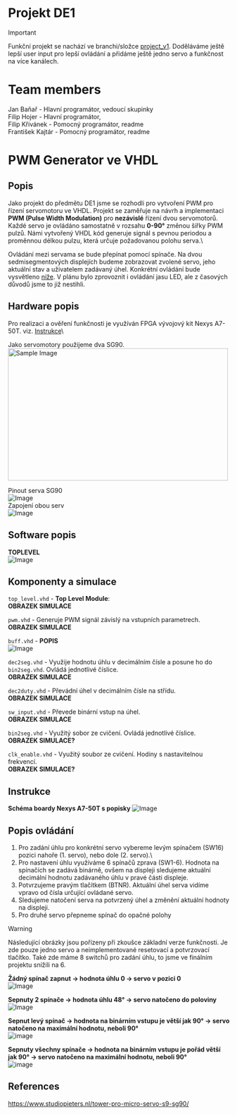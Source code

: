 # Projekt DE1
> [!IMPORTANT]
> Funkční projekt se nachází ve branchi/složce [project_v1](project_v1). Doděláváme ještě lepší user input pro lepší ovládání a přidáme ještě jedno servo a funkčnost na více kanálech.
# Team members
Jan Baňař - Hlavní programátor, vedoucí skupinky\
Filip Hojer - Hlavní programátor,\
Filip Křivánek - Pomocný programátor, readme\
František Kajtár - Pomocný programátor, readme

# PWM Generator ve VHDL
## Popis
Jako projekt do předmětu DE1 jsme se rozhodli pro vytvoření PWM pro řízení servomotoru ve VHDL. Projekt se zaměřuje na návrh a implementaci **PWM (Pulse Width Modulation)** pro **nezávislé** řízení dvou servomotorů. Každé servo je ovládáno samostatně v rozsahu **0-90°** změnou šířky PWM pulzů. Námi vytvořený VHDL kód generuje signál s pevnou periodou a proměnnou délkou pulzu, která určuje požadovanou polohu serva.\

Ovládání mezi servama se bude přepínat pomocí spínače. Na dvou sedmisegmentových displejích budeme zobrazovat zvolené servo, jeho aktuální stav a uživatelem zadávaný úhel. Konkrétní ovládání bude vysvětleno [níže](#Instrukce). V plánu bylo zprovoznit i ovládání jasu LED, ale z časových důvodů jsme to již nestihli. 

## Hardware popis
Pro realizaci a ověření funkčnosti je využíván FPGA vývojový kit Nexys A7-50T. viz. [Instrukce](#Instrukce)\

Jako servomotory použijeme dva SG90.\
<img src="https://github.com/user-attachments/assets/729a2219-6d19-4bb1-9bec-48f4823f098a" alt="Sample Image" width="500" height="300">

Pinout serva SG90\
![Image](https://github.com/user-attachments/assets/a287a20f-ef4b-4c7a-b373-06122f760d76)\
Zapojení obou serv\
![Image](https://github.com/user-attachments/assets/59f5241e-ee04-40ba-9dab-9566e1c3ea06)

## Software popis
**TOPLEVEL**\
![Image](https://github.com/user-attachments/assets/7c69c288-4522-4382-9dbc-83bab11b0f2d)

## Komponenty a simulace
`top_level.vhd` - **Top Level Module**:\
**OBRAZEK SIMULACE**

`pwm.vhd` - Generuje PWM signál závislý na vstupních parametrech.\
**OBRAZEK SIMULACE**

`buff.vhd` - **POPIS**\
![Image](https://github.com/user-attachments/assets/f36f3e4c-be09-484a-a2e0-9e6049aaaabf)

`dec2seg.vhd` - Využije hodnotu úhlu v decimálním čísle a posune ho do `bin2seg.vhd`. Ovládá jednotlivé číslice.\
**OBRAZEK SIMULACE**

`dec2duty.vhd` - Převádní úhel v decimálním čísle na střídu.\
**OBRAZEK SIMULACE**

`sw_input.vhd` - Převede binární vstup na úhel.\
**OBRAZEK SIMULACE**

`bin2seg.vhd` - Využitý sobor ze cvičení. Ovládá jednotlivé číslice.\
**OBRAZEK SIMULACE?**

`clk_enable.vhd` - Využitý soubor ze cvičení. Hodiny s nastavitelnou frekvencí.\
**OBRAZEK SIMULACE?**

## Instrukce
**Schéma boardy Nexys A7-50T s popisky**
![Image](https://github.com/user-attachments/assets/55e20161-78bc-406a-9e87-5a19a81831d8)
## Popis ovládání
1) Pro zadání úhlu pro konkrétní servo vybereme levým spínačem (SW16) pozici nahoře (1. servo), nebo dole (2. servo).\ 
2) Pro nastavení úhlu využíváme 6 spínačů zprava (SW1-6). Hodnota na spínačích se zadává binárně, ovšem na displeji sledujeme aktuální decimální hodnotu zadávaného úhlu v pravé části displeje.
3) Potvrzujeme pravým tlačítkem (BTNR). Aktuální úhel serva vidíme vpravo od čísla určující ovládané servo.
4) Sledujeme natočení serva na potvrzený úhel a změnění aktuální hodnoty na displeji.
5) Pro druhé servo přepneme spínač do opačné polohy

> [!WARNING]
> Následující obrázky jsou pořízeny při zkoušce základní verze funkčnosti. Je zde pouze jedno servo a neimplementované resetovací a potvrzovací tlačítko. Také zde máme 8 switchů pro zadání úhlu, to jsme ve finálním projektu snížili na 6.

**Žádný spínač zapnut -> hodnota úhlu 0 -> servo v pozici 0**\
![Image](https://github.com/user-attachments/assets/f082ccab-d9e6-4929-9762-d1935d66112c)

**Sepnuty 2 spínače -> hodnota úhlu 48° -> servo natočeno do poloviny**\
![Image](https://github.com/user-attachments/assets/ca2c3236-e8b3-4b97-a3d9-47d5bc19127e)

**Sepnut levý spínač -> hodnota na binárním vstupu je větší jak 90° -> servo natočeno na maximální hodnotu, neboli 90°**\
![image](https://github.com/user-attachments/assets/a5af292a-2637-41b7-ba3d-2f771a808d0c)

**Sepnuty všechny spínače -> hodnota na binárním vstupu je pořád větší jak 90° -> servo natočeno na maximální hodnotu, neboli 90°**\
![image](https://github.com/user-attachments/assets/f33889f9-4dd4-4979-a1bf-fd7095cfbb49)


## References
https://www.studiopieters.nl/tower-pro-micro-servo-s9-sg90/
